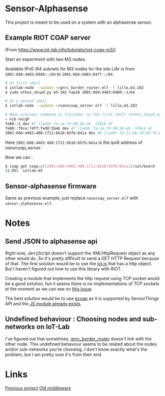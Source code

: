 # Sensor-Alphasense

This project is meant to be used on a system with an alphasense sensor.

## Example RIOT COAP server

(From https://www.iot-lab.info/tutorials/riot-coap-m3/)

Start an experiment with two M3 nodes.

Available IPv6 /64 subnets for M3 nodes for the site *Lille* is from `2001:660:4403:0480::/64` to `2001:660:4403:04ff::/64`.

```sh
# On first shell
$ iotlab-node --update ~/gnrc_border_router.elf -l lille,m3,102
$ sudo ethos_uhcpd.py m3-102 tap10 2001:660:4403:0480::1/64

# On a second shell
$ iotlab-node --update ~/nanocoap_server.elf -l lille,m3,103

# When previous command is finished, on the first shell (ethos_uhcpd.py)
> nib neigh
fe80::1 dev #7 lladdr fa:ce:74:d8:5b:eb  STALE GC
fe80::f8ce:74ff:fed8:5beb dev #7 lladdr fa:ce:74:d8:5b:eb  STALE GC
2001:660:4403:480:1711:6b10:65fb:841a dev #6 lladdr 15:11:6b:10:65:fb:84:1a  REACHABLE REGISTERED
```

Here `2001:660:4403:480:1711:6b10:65fb:841a` is the ipv6 address of  *nanocoap_server*.

Now we can :
```sh
$ coap get coap://[2001:660:4403:480:1711:6b10:65fb:841a]/riot/board
(2.05)	iotlab-m3
```

## Sensor-alphasense firmware

Same as previous example, just replace `nanocoap_server.elf` with `sensor_alphasense.elf`.

# Notes

## Send JSON to alphasense api

Right now, JerryScript doesn't support the XMLHttpRequest object as any other would do.
So it's pretty difficult to send a GET HTTP Request because of that.
The first solution would be to use the [iot.js](http://iotjs.net/) that has a http object.
But I haven't figured out how to use this library with RIOT.

Creating a module that implements the http request using TCP socket would be a good solution, but it seems there is no implementations of TCP sockets at the moment as we can see on [this issue](https://github.com/RIOT-OS/RIOT/issues/10664).

The best solution would be to use [gcoap](https://riot-os.org/api/group__net__gcoap.html) as it is supported by SensorThings API and the [JS module already exists](../../sys/js/coap.c).

## Undefined behaviour : Choosing nodes and sub-networks on IoT-Lab

I've figured out that sometimes, [gnrc_border_router](../gnrc_border_router) doesn't link with the other node.
This undefined behaviour seems to be related about the nodes and/or sub-networks you're choosing.
I don't know exactly what's the problem, but I am pretty sure it's from their end.

# Links
[Previous project](https://github.com/Lydrin/RIOT/tree/anthony/examples/anthony)
[Old middleware](https://github.com/Lydrin/RIOT/tree/anthony/examples/middleware)
